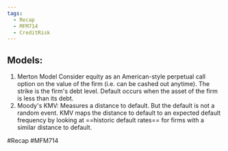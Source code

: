 ```yaml
---
tags:
  - Recap
  - MFM714
  - CreditRisk
---
```

## Models:
1. Merton Model
	   Consider equity as an American-style perpetual call option on the value of the firm (i.e. can be cashed out anytime). The strike is the firm's debt level. Default occurs when the asset of the firm is less than its debt.
2. Moody's KMV:
	   Measures a distance to default. But the default is not a random event.
	   KMV maps the distance to default to an expected default frequency by looking at ==historic default rates== for firms with a similar distance to default.
	
#Recap #MFM714 